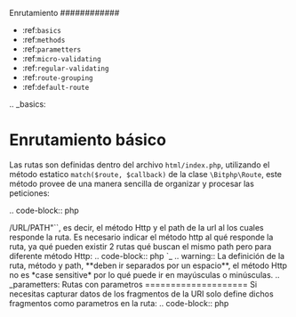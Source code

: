 Enrutamiento
############

- :ref:`basics`
- :ref:`methods`
- :ref:`parametters`
- :ref:`micro-validating`
- :ref:`regular-validating`
- :ref:`route-grouping`
- :ref:`default-route`

.. _basics:

Enrutamiento básico
===================

Las rutas son definidas dentro del archivo ``html/index.php``, utilizando el método estatico ``match($route, $callback)`` de la clase ``\Bitphp\Route``, este método provee de una manera sencilla de organizar y procesar las peticiones:

.. code-block:: php

   <?php

   require '../autoload.php';

   use \Bitphp\Route;

   Route::match('GET /hello', function() {
      echo "Hello world!";
   });

.. _methods:

Métodos Http para enrutamiento
==============================

El parametro ``$route`` es un string compuesto por ``"<HTTP-METHOD> /URL/PATH"``, es decir, el método Http y el path de la url al los cuales responde la ruta.

Es necesario indicar el método http al qué responde la ruta, ya qué pueden existir 2 rutas qué buscan el mismo path pero para diferente método Http:

.. code-block:: php

   <?php

   require '../autoload.php';

   use \Bitphp\Route;

   Route::match('GET /users', function() {
      // GET example.com/users
   });

   Route::match('POST /users', function() {
      // POST example.com/users
   });

.. note::

   Si no estas familiarizado con los métodos Http puedes `leer más en este enlace. <http://trevinca.ei.uvigo.es/~txapi/espanol/proyecto/superior/memoria/node46.html>`_

.. warning::

   La definición de la ruta, método y path, **deben ir separados por un espacio**, el método Http no es *case sensitive* por lo qué puede ir en mayúsculas o minúsculas.

.. _parametters:

Rutas con parametros
====================

Si necesitas capturar datos de los fragmentos de la URI solo define dichos fragmentos como parametros en la ruta:

.. code-block:: php

   <?php

   require '../autoload.php';

   use \Bitphp\Route;

   Route::match('GET /profile/$user_id', function($user_id) {
      // ...
   });

   Route::match('GET /profile/$user_id/post/$post_id', function($user_id, $post_id) {
      // ...
   });

.. _micro-validating:

Micro validación de parametros
------------------------------

Puedes hacer qué el parametro definido solo acepte cierto tipo de valores, caracteres numericos, caracteres *palabra*, o cualquierer caracter.

.. code-block:: php

   <?php

   require '../autoload.php';

   use \Bitphp\Route;

   Route::match('GET /profile/$user_id', function($user_id) {
      // $user_id, acepta cualquier tipo de caracteres
   });

.. code-block:: php

   <?php

   require '../autoload.php';

   use \Bitphp\Route;

   Route::match('GET /profile/str$user_id', function($user_id) {
      // $user_id, acepta caracteres "palabra" (\w+)
   });

.. code-block:: php

   <?php

   require '../autoload.php';

   use \Bitphp\Route;

   Route::match('GET /profile/int$user_id', function($user_id) {
      // $user_id, acepta solo caracteres numericos ([0-9]+)
   });

.. _regular-validating:

Validación de parametros con patrones regulares
-----------------------------------------------

Puedes usar directamente patrones regulares para la validación de los parametros:

.. code-block:: php

   <?php

   require '../autoload.php';

   use \Bitphp\Route;

   Route::match('GET /email/(\w+\@\w+\.\w+)', function($email) {
      // ...
   });

.. _route-grouping:

Agrupamiento de rutas
=====================

Esto permite agrupar un conjunto de rutas qué comparten un prefijo común, por ej. ``/api/v1/user``, ``/api/v1/post``, ``/api/v1/profile``, con la finalidad de tener un mejor orden. 

Se usa ``Route::group($prefix, $callback)`` para la agrupación, ``$prefix`` sería el prefijo común de las rutas y ``$callback`` una función anonima para definir las rutas agrupadas:

.. code-block:: php

   <?php

   require '../autoload.php';

   use \Bitphp\Route;

   Route::group('/api/v1', function() {

      Route::match('GET /', function(){
         // get example.com/api/v1
      });

      Route::match('GET /user', function(){
         // get example.com/api/v1/user
      });

      Route::match('POST /', function(){
         // post example.com/api/v1
      });

      Route::match('POST /user', function(){
         // post example.com/api/v1/user
      });
   });

También se puede realizar una sub-agrupación de rutas:

.. code-block:: php

   <?php

   require '../autoload.php';

   use \Bitphp\Route;

   Route::group('/api', function() {

      Route::group('/v1', function() {

         Route::match('GET /user', function(){
            // get example.com/api/v1/user
         });

         Route::match('POST /user', function(){
            // post example.com/api/v1/user
         });
      });

      Route::group('/v2', function() {
         
         Route::match('GET /user', function(){
            // get example.com/api/v2/user
         });

         Route::match('POST /user', function(){
            // post example.com/api/v2/user
         });
      });
   });

.. _default-route:

Ruta por defecto
================

Se puede ejecutar un ``$callback`` para cuando la ruta solicitada no coincide con ninguna de las rutas definidas, con el método ``Route::ifNotMatch($callback)``:

.. code-block:: php

   <?php

   require '../autoload.php';

   use \Bitphp\Route;

   Route::ifNotMatch(function($requested_path) {
      echo "404: Element $requested_path not found :(";
   });